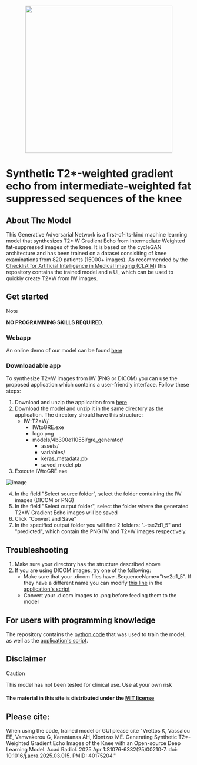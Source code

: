 <p align="center">
    <img width="400" src="https://github.com/user-attachments/assets/1d0d21f4-d0e5-464f-bb5d-17dbf068bfa5">
</p>

# Synthetic T2*-weighted gradient echo from intermediate-weighted fat suppressed sequences of the knee 

## About The Model
This Generative Adversarial Network is a first-of-its-kind machine learning model that synthesizes T2* W Gradient Echo from Intermediate Weighted fat-suppressed images of the knee. It is based on the cycleGAN architecture and has been trained on a dataset consisiting of knee examinations from 820 patients (15000+ images). As recommended by the [Checklist for Artificial Intelligence in Medical Imaging (CLAIM)](https://pubs.rsna.org/page/ai/claim) this repository contains the trained model and a UI, which can be used to quickly create T2*W from IW images.

## Get started 
> [!NOTE]
> **NO PROGRAMMING SKILLS REQUIRED**.

### Webapp
An online demo of our model can be found [here](http://134.122.48.240/home)

### Downloadable app

To synthesize T2*W images from IW (PNG or DICOM) you can use the proposed application which contains a user-friendly interface. Follow these steps:
1. Download and unzip the application from [here](https://www.dropbox.com/scl/fo/1w580c9vc95a0gjueb075/AGWecQ02kEJ4c6huiWEZ75I?rlkey=jy0ucugphk2wtp7kxcj1ey6jy&st=jdi9aypx&dl=0)
2. Download the [model](/models) and unzip it in the same directory as the application. The directory should have this structure:
   - IW-T2*W/
     - IWtoGRE.exe
     - logo.png
     - models/4b300e11055i/gre_generator/
       - assets/
       - variables/
       - keras_metadata.pb
       - saved_model.pb 
3. Execute IWtoGRE.exe

![image](https://github.com/user-attachments/assets/eb2fef8f-ecc3-4854-9f4e-d1e147c18da1)

4. In the field "Select source folder", select the folder containing the IW images (DICOM or PNG)
5. In the field "Select output folder", select the folder where the generated T2*W Gradient Echo images will be saved
6. Click "Convert and Save"
7. In the specified output folder you will find 2 folders: ".-tse2d1_5" and "predicted", which contain the PNG IW and T2*W images respectively.

## Troubleshooting
1. Make sure your directory has the structure described above
2. If you are using DICOM images, try one of the following:
   - Make sure that your .dicom files have .SequenceName="tse2d1_5". If they have a different name you can modify [this line](https://github.com/konstvr/IWtoGRE-cycleGAN/blob/f57dab8c398e17828958e4318edb9278778f92e1/iw2gre.py#L185) in the [application's script](iw2gre.py)
   - Convert your .dicom images to .png before feeding them to the model

## For users with programming knowledge
The repository contains the [python code](iw2gre-train.ipynb) that was used to train the model, as well as the [application's script](iw2gre.py). 

## Disclaimer
>[!CAUTION] 
>This model has not been tested for clinical use. Use at your own risk
#### The material in this site is distributed under the [MIT license](https://opensource.org/license/mit)

## Please cite:
When using the code, trained model or GUI please cite "Vrettos K, Vassalou EE, Vamvakerou G, Karantanas AH, Klontzas ME. Generating Synthetic T2*-Weighted Gradient Echo Images of the Knee with an Open-source Deep Learning Model. Acad Radiol. 2025 Apr 1:S1076-6332(25)00210-7. doi: 10.1016/j.acra.2025.03.015. PMID: 40175204."
